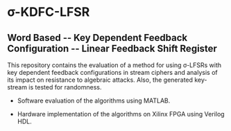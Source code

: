 # σ-KDFC-LFSR

## Word Based -- Key Dependent Feedback Configuration -- Linear Feedback Shift Register

This repository contains the evaluation of a method for using σ-LFSRs with key dependent feedback configurations in stream ciphers and analysis of its impact on resistance to algebraic attacks. Also, the generated key-stream is tested for randomness.

* Software evaluation of the algorithms using MATLAB.

* Hardware implementation of the algorithms on Xilinx FPGA using Verilog HDL.
